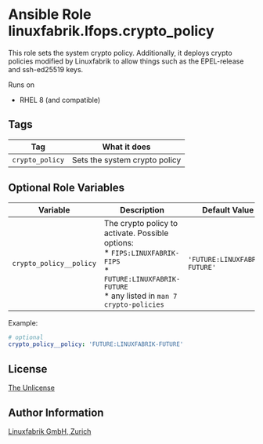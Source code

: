 # Ansible Role linuxfabrik.lfops.crypto_policy

This role sets the system crypto policy. Additionally, it deploys crypto policies modified by Linuxfabrik to allow things such as the EPEL-release and ssh-ed25519 keys.

Runs on

* RHEL 8 (and compatible)


## Tags

| Tag             | What it does                  |
| ---             | ------------                  |
| `crypto_policy` | Sets the system crypto policy |


## Optional Role Variables

| Variable | Description | Default Value |
| -------- | ----------- | ------------- |
| `crypto_policy__policy` | The crypto policy to activate. Possible options:<br> * `FIPS:LINUXFABRIK-FIPS`<br> * `FUTURE:LINUXFABRIK-FUTURE`<br> * any listed in `man 7 crypto-policies` | `'FUTURE:LINUXFABRIK-FUTURE'` |

Example:
```yaml
# optional
crypto_policy__policy: 'FUTURE:LINUXFABRIK-FUTURE'
```


## License

[The Unlicense](https://unlicense.org/)


## Author Information

[Linuxfabrik GmbH, Zurich](https://www.linuxfabrik.ch)
